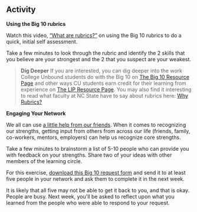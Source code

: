 ## Activity

**Using the Big 10 rubrics**

Watch this video, [“What are rubrics?”](https://drive.google.com/file/d/1Yi93iUg8zUn4tEKePehwpZ2k85ccKG5L/view?usp=sharing) on using the Big 10 rubrics to do a quick, initial self assessment.

Take a few minutes to look through the rubric and identify the 2 skills that you believe are your strongest and the 2 that you suspect are your weakest.

> **Dig Deeper**
If you are interested, you can dig deeper into the work College Unbound students do with the Big 10 on [The Big 10 Resource Page](https://collegeunbound.digication.com/Big10resources/about-me) and other ways CU students earn credit for their learning from experience on [The LIP Resource Page](https://collegeunbound.digication.com/LIP/learning-in-public).
You may also find it interesting to read what faculty at NC State have to say about rubrics here: [Why Rubrics?](https://faculty.chass.ncsu.edu/slatta/hi216/learning/whyrubrics.html)


**Engaging Your Network**

We all can use [a little help from our friends](https://youtu.be/rUVEFkjqiEE). When it comes to recognizing our strengths, getting input from others from across our life (friends, family, co-workers, mentors, employers) can help us recognize core strengths.

Take a few minutes to brainstorm a list of 5-10 people who can provide you with feedback on your strengths. Share two of your ideas with other members of the learning circle. 

For this exercise, [download this Big 10 request form](https://docs.google.com/document/d/14a_raGWLf93CJExC4fVwlUXzuUV-6pc5jCFryg3BQfc/edit?usp=sharing) and send it to at least five people in your network and ask them to complete it in the next week.

It is likely that all five may not be able to get it back to you, and that is okay. People are busy. Next week, you'll be asked to reflect upon what you learned from the people who were able to respond to your request. 
